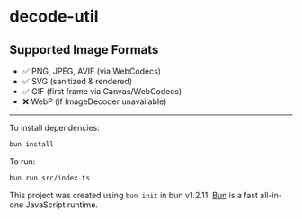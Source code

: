 # decode-util

## Supported Image Formats

- ✅ PNG, JPEG, AVIF (via WebCodecs)
- ✅ SVG (sanitized & rendered)
- ✅ GIF (first frame via Canvas/WebCodecs)
- ❌ WebP (if ImageDecoder unavailable)

---

To install dependencies:

```bash
bun install
```

To run:

```bash
bun run src/index.ts
```

This project was created using `bun init` in bun v1.2.11. [Bun](https://bun.sh) is a fast all-in-one JavaScript runtime.
